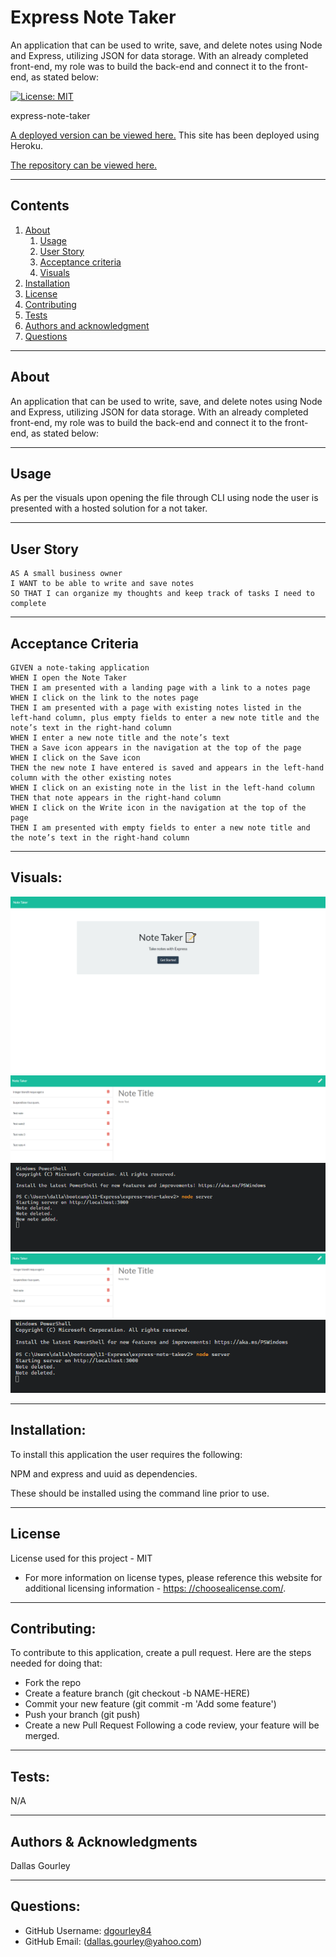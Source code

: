 
  
# Express Note Taker

  An application that can be used to write, save, and delete notes using Node and Express, utilizing JSON for data storage. With an already completed front-end, my role was to build the back-end and connect it to the front-end, as stated below:

  [![License: MIT](https://img.shields.io/badge/License-MIT-yellow.svg)](https://opensource.org/licenses/MIT)

  express-note-taker

  [A deployed version can be viewed here.](https://macabre-demon-67048.herokuapp.com/) This site has been deployed using Heroku.

  [The repository can be viewed here.](https://github.com/dgourley84/express-note-taker)

  ---
## Contents
1. [About](#about)
    1. [Usage](#usage)
    2. [User Story](#user-story)
    3. [Acceptance criteria](#acceptance-criteria)
    4. [Visuals](#visuals)
2. [Installation](#installation)
3. [License](#license)
4. [Contributing](#contributing)
5. [Tests](#tests)
6. [Authors and acknowledgment](#authors-and-acknowledgments)
7. [Questions](#questions)
---
## About

  An application that can be used to write, save, and delete notes using Node and Express, utilizing JSON for data storage. With an already completed front-end, my role was to build the back-end and connect it to the front-end, as stated below:

---
## Usage
  As per the visuals upon opening the file through CLI using node the user is presented with a hosted solution for a not taker.
  
  
---
## User Story
  ```
  AS A small business owner
  I WANT to be able to write and save notes
  SO THAT I can organize my thoughts and keep track of tasks I need to complete
  ```
---
## Acceptance Criteria
  ```
  GIVEN a note-taking application
  WHEN I open the Note Taker
  THEN I am presented with a landing page with a link to a notes page
  WHEN I click on the link to the notes page
  THEN I am presented with a page with existing notes listed in the left-hand column, plus empty fields to enter a new note title and the note’s text in the right-hand column
  WHEN I enter a new note title and the note’s text
  THEN a Save icon appears in the navigation at the top of the page
  WHEN I click on the Save icon
  THEN the new note I have entered is saved and appears in the left-hand column with the other existing notes
  WHEN I click on an existing note in the list in the left-hand column
  THEN that note appears in the right-hand column
  WHEN I click on the Write icon in the navigation at the top of the page
  THEN I am presented with empty fields to enter a new note title and the note’s text in the right-hand column
  ```
  
---
## Visuals:
  ![landingpage](./media/note-taker-1.png)
  ![TestingNotes](./media/note-taker-2.png)
  ![TestingNotesCLI](./media/note-taker-5.png)
  ![DeletedNotes](./media/note-taker-3.png)
  ![DeletedNotes](./media/note-taker-4.png)

---
## Installation:

  To install this application the user requires the following:

  NPM and express and uuid as dependencies.

  These should be installed using the command line prior to use.

---
## License
  License used for this project - MIT
  * For more information on license types, please reference this website
  for additional licensing information - [https: //choosealicense.com/](https://choosealicense.com/).
---

## Contributing:

  To contribute to this application, create a pull request.
  Here are the steps needed for doing that:
  - Fork the repo
  - Create a feature branch (git checkout -b NAME-HERE)
  - Commit your new feature (git commit -m 'Add some feature')
  - Push your branch (git push)
  - Create a new Pull Request
  Following a code review, your feature will be merged.

---

## Tests:

  N/A

---
## Authors & Acknowledgments

  Dallas Gourley

---

## Questions:
* GitHub Username: [dgourley84](https://github.com/dgourley84)
* GitHub Email: (dallas.gourley@yahoo.com)


